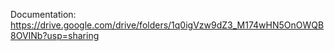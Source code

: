 Documentation: https://drive.google.com/drive/folders/1q0igVzw9dZ3_M174wHN5OnOWQB8OVINb?usp=sharing
